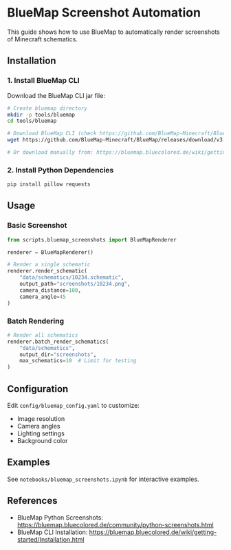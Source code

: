 # BlueMap Screenshot Automation

This guide shows how to use BlueMap to automatically render screenshots of Minecraft schematics.

## Installation

### 1. Install BlueMap CLI

Download the BlueMap CLI jar file:

```bash
# Create bluemap directory
mkdir -p tools/bluemap
cd tools/bluemap

# Download BlueMap CLI (check https://github.com/BlueMap-Minecraft/BlueMap/releases for latest)
wget https://github.com/BlueMap-Minecraft/BlueMap/releases/download/v3.20/BlueMap-3.20-cli.jar -O bluemap-cli.jar

# Or download manually from: https://bluemap.bluecolored.de/wiki/getting-started/Installation.html
```

### 2. Install Python Dependencies

```bash
pip install pillow requests
```

## Usage

### Basic Screenshot

```python
from scripts.bluemap_screenshots import BlueMapRenderer

renderer = BlueMapRenderer()

# Render a single schematic
renderer.render_schematic(
    "data/schematics/10234.schematic",
    output_path="screenshots/10234.png",
    camera_distance=100,
    camera_angle=45
)
```

### Batch Rendering

```python
# Render all schematics
renderer.batch_render_schematics(
    "data/schematics",
    output_dir="screenshots",
    max_schematics=10  # Limit for testing
)
```

## Configuration

Edit `config/bluemap_config.yaml` to customize:
- Image resolution
- Camera angles
- Lighting settings
- Background color

## Examples

See `notebooks/bluemap_screenshots.ipynb` for interactive examples.

## References

- BlueMap Python Screenshots: https://bluemap.bluecolored.de/community/python-screenshots.html
- BlueMap CLI Installation: https://bluemap.bluecolored.de/wiki/getting-started/Installation.html
